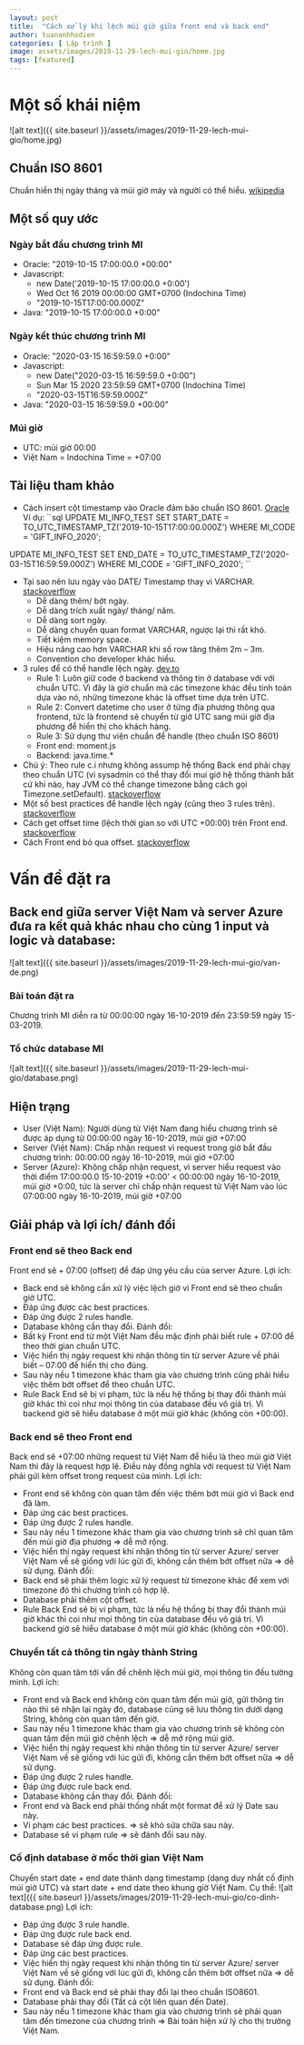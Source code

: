 ```yaml
---
layout: post
title:  "Cách xử lý khi lệch múi giờ giữa front end và back end"
author: tuananhhodien
categories: [ Lập trình ]
image: assets/images/2019-11-29-lech-mui-gio/home.jpg
tags: [featured]
---
```


# Một số khái niệm
![alt text]({{ site.baseurl }}/assets/images/2019-11-29-lech-mui-gio/home.jpg)
## Chuẩn ISO 8601
Chuẩn hiển thị ngày tháng và múi giờ máy và người có thể hiểu. [wikipedia](https://en.wikipedia.org/wiki/ISO_8601)
## Một số quy ước
### Ngày bắt đầu chương trình MI
* Oracle: "2019-10-15 17:00:00.0 +00:00"
* Javascript:
    * new Date('2019-10-15 17:00:00.0 +0:00')
    * Wed Oct 16 2019 00:00:00 GMT+0700 (Indochina Time)
    * "2019-10-15T17:00:00.000Z"
* Java: "2019-10-15 17:00:00.0 +0:00"
### Ngày kết thúc chương trình MI
* Oracle: "2020-03-15 16:59:59.0 +0:00"
* Javascript:
    * new Date("2020-03-15 16:59:59.0 +0:00")
    * Sun Mar 15 2020 23:59:59 GMT+0700 (Indochina Time)
    * "2020-03-15T16:59:59.000Z"
* Java: "2020-03-15 16:59:59.0 +00:00"
### Múi giờ
* UTC: múi giờ 00:00
* Việt Nam = Indochina Time = +07:00
## Tài liệu tham khảo
* Cách insert cột timestamp vào Oracle đảm bảo chuẩn ISO 8601. [Oracle](https://docs.oracle.com/en/database/oracle/oracle-database/18/sqlrf/TO_UTC_TIMESTAMP_TZ.html#GUID-1728EE3E-EC0C-4FA8-B404-99C0A445CE82)
Ví dụ:
``sql
UPDATE MI_INFO_TEST
SET START_DATE = TO_UTC_TIMESTAMP_TZ('2019-10-15T17:00:00.000Z')
WHERE MI_CODE = 'GIFT_INFO_2020';

UPDATE MI_INFO_TEST
SET END_DATE = TO_UTC_TIMESTAMP_TZ('2020-03-15T16:59:59.000Z')
WHERE MI_CODE = 'GIFT_INFO_2020';
``

* Tại sao nên lưu ngày vào DATE/ Timestamp thay vì VARCHAR. [stackoverflow](https://stackoverflow.com/questions/4759012/when-to-use-varchar-and-date-datetime)
    * Dễ dàng thêm/ bớt ngày.
    * Dễ dàng trích xuất ngày/ tháng/ năm.
    * Dễ dàng sort ngày.
    * Dễ dàng chuyển quan format VARCHAR, ngược lại thì rất khó.
    * Tiết kiệm memory space.
    * Hiệu năng cao hơn VARCHAR khi số row tăng thêm 2m – 3m.
    * Convention cho developer khác hiểu.
* 3 rules để có thể handle lệch ngày. [dev.to](https://dev.to/corykeane/3-simple-rules-for-effectively-handling-dates-and-timezones-1pe0)
    * Rule 1: Luôn giữ code ở backend và thông tin ở database với với chuẩn UTC. Vì đây là giờ chuẩn mà các timezone khác đều tính toán dựa vào nó, những timezone khác là offset time dựa trên UTC.
    * Rule 2: Convert datetime cho user ở từng địa phương thông qua frontend, tức là frontend sẽ chuyển từ giờ UTC sang múi giờ địa phương để hiển thị cho khách hàng.
    * Rule 3: Sử dụng thư viện chuẩn để handle (theo chuẩn ISO 8601)
    * Front end: moment.js
    * Backend: java.time.*
* Chú ý: Theo rule c.i nhưng không assump hệ thống Back end phải chạy theo chuẩn UTC (vì sysadmin có thể thay đổi muí giờ hệ thống thành bất cứ khi nào, hay JVM có thể change timezone bằng cách gọi Timezone.setDefault). [stackoverflow](https://stackoverflow.com/questions/33343893/handling-time-zone-in-web-application)
* Một số best practices để handle lệch ngày (cũng theo 3 rules trên). [stackoverflow](https://stackoverflow.com/questions/2532729/daylight-saving-time-and-time-zone-best-practices)
* Cách get offset time (lệch thời gian so với UTC +00:00) trên Front end. [stackoverflow](https://stackoverflow.com/questions/1091372/getting-the-clients-timezone-offset-in-javascript)
* Cách Front end bỏ qua offset. [stackoverflow](https://stackoverflow.com/questions/1486476/json-stringify-changes-time-of-date-because-of-utc)
# Vấn đề đặt ra
## Back end giữa server Việt Nam và server Azure đưa ra kết quả khác nhau cho cùng 1 input và logic và database:
![alt text]({{ site.baseurl }}/assets/images/2019-11-29-lech-mui-gio/van-de.png)
### Bài toán đặt ra
Chương trình MI diễn ra từ 00:00:00 ngày 16-10-2019 đến 23:59:59 ngày 15-03-2019.
### Tổ chức database MI
![alt text]({{ site.baseurl }}/assets/images/2019-11-29-lech-mui-gio/database.png)
## Hiện trạng
* User (Việt Nam): Người dùng từ Việt Nam đang hiểu chương trình sẽ được áp dụng từ 00:00:00 ngày 16-10-2019, múi giờ +07:00
* Server (Việt Nam): Chấp nhận request vì request trong giờ bắt đầu chương trình: 00:00:00 ngày 16-10-2019, múi giờ +07:00
* Server (Azure): Không chấp nhận request, vì server hiểu request vào thời điểm 17:00:00.0 15-10-2019  +0:00' < 00:00:00 ngày 16-10-2019, múi giờ +0:00, tức là server chỉ chấp nhận request từ Việt Nam vào lúc 07:00:00 ngày 16-10-2019, múi giờ +07:00
## Giải pháp và lợi ích/ đánh đổi
### Front end sẽ theo Back end
Front end sẽ + 07:00 (offset) để đáp ứng yêu cầu của server Azure.
Lợi ích:
* Back end sẽ không cần xử lý việc lệch giờ vì Front end sẽ theo chuẩn giờ UTC.
* Đáp ứng được các best practices.
* Đáp ứng được 2 rules handle.
* Database không cần thay đổi.
Đánh đổi:
* Bất kỳ Front end từ một Việt Nam đều mặc định phải biết rule + 07:00 để theo thời gian chuẩn UTC.
* Việc hiển thị ngày request khi nhận thông tin từ server Azure về phải biết – 07:00 để hiển thị cho đúng.
* Sau này nếu 1 timezone khác tham gia vào chương trình cũng phải hiểu việc thêm bớt offset để theo chuẩn UTC.
* Rule Back End sẽ bị vi phạm, tức là nếu hệ thống bị thay đổi thành múi giờ khác thì coi như mọi thông tin của database đều vô giá trị. Vì backend giờ sẽ hiểu database ở một múi giờ khác (không còn +00:00).
### Back end sẽ theo Front end
Back end sẽ +07:00 những request từ Việt Nam để hiểu là theo múi giờ Việt Nam thì đây là request hợp lệ. Điều này đồng nghĩa với request từ Việt Nam phải gửi kèm offset trong request của mình.
Lợi ích:
* Front end sẽ không còn quan tâm đến việc thêm bớt múi giờ vì Back end đã làm.
* Đáp ứng các best practices.
* Đáp ứng được 2 rules handle.
* Sau này nếu 1 timezone khác tham gia vào chương trình sẽ chỉ quan tâm đến múi giờ địa phương => dễ mở rộng.
* Việc hiển thị ngày request khi nhận thông tin từ server Azure/ server Việt Nam về sẽ giống với lúc gửi đi, không cần thêm bớt offset nữa => dễ sử dụng.
Đánh đổi:
* Back end sẽ phải thêm logic xử lý request từ timezone khác để xem với timezone đó thì chương trình có hợp lệ.
* Database phải thêm cột offset.
* Rule Back End sẽ bị vi phạm, tức là nếu hệ thống bị thay đổi thành múi giờ khác thì coi như mọi thông tin của database đều vô giá trị. Vì backend giờ sẽ hiểu database ở một múi giờ khác (không còn +00:00).
### Chuyển tất cả thông tin ngày thành String
Không còn quan tâm tới vấn đề chênh lệch múi giờ, mọi thông tin đều tường minh.
Lợi ích:
* Front end và Back end không còn quan tâm đến múi giờ, gửi thông tin nào thì sẽ nhận lại ngày đó, database cũng sẽ lưu thông tin dưới dạng String, không còn quan tâm đến giờ.
* Sau này nếu 1 timezone khác tham gia vào chương trình sẽ không còn quan tâm đến múi giờ chênh lệch => dễ mở rộng múi giờ.
* Việc hiển thị ngày request khi nhận thông tin từ server Azure/ server Việt Nam về sẽ giống với lúc gửi đi, không cần thêm bớt offset nữa => dễ sử dụng.
* Đáp ứng được 2 rules handle.
* Đáp ứng được rule back end.
* Database không cần thay đổi.
Đánh đổi:
* Front end và Back end phải thống nhất một format để xử lý Date sau này.
* Vi phạm các best practices. => sẽ khó sửa chữa sau này.
* Database sẽ vi phạm rule => sẽ đánh đổi sau này.
### Cố định database ở mốc thời gian Việt Nam
Chuyển start date + end date thành dạng timestamp (dạng duy nhất cố định múi giờ UTC) và start date + end date theo khung giờ Việt Nam.
Cụ thể: 
![alt text]({{ site.baseurl }}/assets/images/2019-11-29-lech-mui-gio/co-dinh-database.png)
Lợi ích:
* Đáp ứng được 3 rule handle.
* Đáp ứng được rule back end.
* Database sẽ đáp ứng được rule.
* Đáp ứng các best practices.
* Việc hiển thị ngày request khi nhận thông tin từ server Azure/ server Việt Nam về sẽ giống với lúc gửi đi, không cần thêm bớt offset nữa => dễ sử dụng.
Đánh đổi:
* Front end và Back end sẽ phải thay đổi lại theo chuẩn ISO8601.
* Database phải thay đổi (Tất cả cột liên quan đến Date).
* Sau này nếu 1 timezone khác tham gia vào chương trình sẽ phải quan tâm đến timezone của chương trình => Bài toán hiện xử lý cho thị trường Việt Nam.
